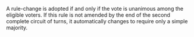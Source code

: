 A rule-change is adopted if and only if the vote is unanimous among the eligible
voters. If this rule is not amended by the end of the second complete circuit of
turns, it automatically changes to require only a simple majority.
